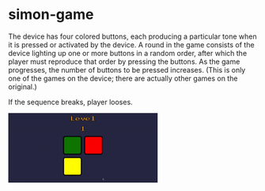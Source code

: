 # simon-game

The device has four colored buttons, each producing a particular tone when it is pressed or activated by the device. A round in the game consists of the device lighting up one or more buttons in a random order, after which the player must reproduce that order by pressing the buttons. As the game progresses, the number of buttons to be pressed increases. (This is only one of the games on the device; there are actually other games on the original.)

If the sequence breaks, player looses.

<a><img width = 60% height = 60% src="gifs/Screen-Recording-2021-04-04-at-2.gif"/></a>
